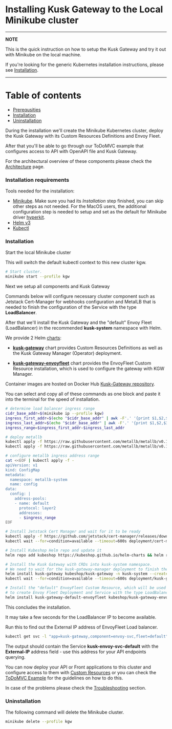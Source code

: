 # Installing Kusk Gateway to the Local Minikube cluster

---
**NOTE**

This is the quick instruction on how to setup the Kusk Gateway and try it out with Minikube on the local machine.

If you're looking for the generic Kubernetes installation instructions, please see [Installation](installation.md).

---

# Table of contents
- [Prerequsities](#prerequsities)
- [Installation](#installation)
- [Uninstallation](#uninstallation)

During the installation we'll create the Minikube Kubernetes cluster, deploy the Kusk Gateway with its Custom Resources Definitions and Envoy Fleet.

After that you'll be able to go through our ToDoMVC example that configures access to API with OpenAPI file and Kusk Gateway.

For the architectural overview of these components please check the [Architecture](arch.md) page.

### Installation requirements

Tools needed for the installation:

- [Minikube](https://minikube.sigs.k8s.io/docs/start/). Make sure you had its *Installation* step finished, you can skip other steps as not needed.
For the MacOS users, the additional configuration step is needed to setup and set as the default for Minikube driver [hyperkit](https://minikube.sigs.k8s.io/docs/drivers/hyperkit/).
- [Helm v3](https://helm.sh/docs/intro/install/)
- [Kubectl](https://kubernetes.io/docs/tasks/tools/)

### Installation

Start the local Minikube cluster

This will switch the default kubectl context to this new cluster kgw.

```sh
# Start cluster. 
minikube start --profile kgw

```

Next we setup all components and Kusk Gateway

Commands below will configure necessary cluster component such as Jetstack Cert-Manager for webhooks configuration and MetalLB that is needed to finish the configuration of the Service with the type **LoadBalancer**.

After that we'll install the Kusk Gateway and the "default" Envoy Fleet (LoadBalancer) in the recommended **kusk-system** namespace with Helm.

We provide 2 Helm [charts](https://github.com/kubeshop/helm-charts):

- **[kusk-gateway](https://github.com/kubeshop/helm-charts/tree/main/charts/kusk-gateway)** chart provides Custom Resources Definitions as well as the Kusk Gateway Manager (Operator) deployment.

- **[kusk-gateway-envoyfleet](https://github.com/kubeshop/helm-charts/tree/main/charts/kusk-gateway-envoyfleet)** chart provides the EnvoyFleet Custom Resource installation, which is used to configure the gateway with KGW Manager.

Container images are hosted on Docker Hub [Kusk-Gateway repository](https://hub.docker.com/r/kubeshop/kusk-gateway).

You can select and copy all of these commands as one block and paste it into the terminal for the speed of installation.

```sh
# determine load balancer ingress range
cidr_base_addr=$(minikube ip --profile kgw)
ingress_first_addr=$(echo "$cidr_base_addr" | awk -F'.' '{print $1,$2,$3,2}' OFS='.')
ingress_last_addr=$(echo "$cidr_base_addr" | awk -F'.' '{print $1,$2,$3,255}' OFS='.')
ingress_range=$ingress_first_addr-$ingress_last_addr

# deploy metallb
kubectl apply -f https://raw.githubusercontent.com/metallb/metallb/v0.11.0/manifests/namespace.yaml
kubectl apply -f https://raw.githubusercontent.com/metallb/metallb/v0.11.0/manifests/metallb.yaml

# configure metallb ingress address range
cat <<EOF | kubectl apply -f -
apiVersion: v1
kind: ConfigMap
metadata:
  namespace: metallb-system
  name: config
data:
  config: |
    address-pools:
    - name: default
      protocol: layer2
      addresses:
      - $ingress_range
EOF

# Install Jetstack Cert Manager and wait for it to be ready
kubectl apply -f https://github.com/jetstack/cert-manager/releases/download/v1.6.0/cert-manager.yaml &&\
kubectl wait --for=condition=available --timeout=600s deployment/cert-manager-webhook -n cert-manager

# Install Kubeshop Helm repo and update it
helm repo add kubeshop https://kubeshop.github.io/helm-charts && helm repo update

# Install the Kusk Gateway with CRDs into kusk-system namespace.
# We need to wait for the kusk-gateway-manager deployment to finish the setup for the next step.
helm install kusk-gateway kubeshop/kusk-gateway -n kusk-system --create-namespace &&\
kubectl wait --for=condition=available --timeout=600s deployment/kusk-gateway-manager -n kusk-system

# Install the "default" EnvoyFleet Custom Resource, which will be used by the Kusk Gateway
# to create Envoy Fleet Deployment and Service with the type LoadBalancer
helm install kusk-gateway-default-envoyfleet kubeshop/kusk-gateway-envoyfleet -n kusk-system

```

This concludes the installation.

It may take a few seconds for the LoadBalancer IP to become available.

Run this to find out the External IP address of EnvoyFleet Load balancer.

```sh
kubectl get svc -l "app=kusk-gateway,component=envoy-svc,fleet=default" --namespace kusk-system

```

The output should contain the Service **kusk-envoy-svc-default** with the **External-IP** address field - use this address for your API endpoints querying.

You can now deploy your API or Front applications to this cluster and configure access to them with [Custom Resources](customresources/index.md) or you can check the [ToDoMVC Example](todomvc.md) for the guidelines on how to do this.

In case of the problems please check the [Troubleshooting](troubleshooting.md) section.

### Uninstallation

The following command will delete the Minikube cluster.

```sh
minikube delete --profile kgw
```
